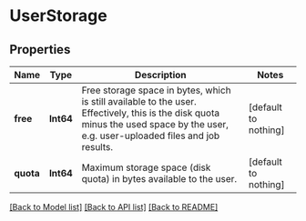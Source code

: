 # UserStorage


## Properties
Name | Type | Description | Notes
------------ | ------------- | ------------- | -------------
**free** | **Int64** | Free storage space in bytes, which is still available to the user. Effectively, this is the disk quota minus the used space by the user, e.g. user-uploaded files and job results. | [default to nothing]
**quota** | **Int64** | Maximum storage space (disk quota) in bytes available to the user. | [default to nothing]


[[Back to Model list]](../README.md#models) [[Back to API list]](../README.md#api-endpoints) [[Back to README]](../README.md)


